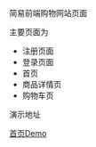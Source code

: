 简易前端购物网站页面

主要页面为 

- 注册页面
- 登录页面
- 首页
- 商品详情页
- 购物车页

演示地址
  
  [首页Demo](https://huangc7.github.io/Easy-shopping-sites/index.html)
